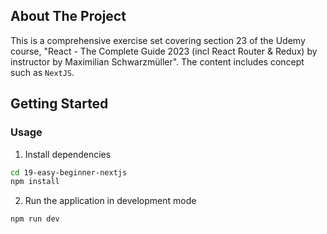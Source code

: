 ## About The Project

This is a comprehensive exercise set covering section 23 of the Udemy course, "React - The Complete Guide 2023 (incl React Router & Redux) by instructor by Maximilian Schwarzmüller". The content includes concept such as `NextJS`.

## Getting Started

### Usage

1. Install dependencies

```sh
cd 19-easy-beginner-nextjs
npm install
```

2. Run the application in development mode

```sh
npm run dev
```
